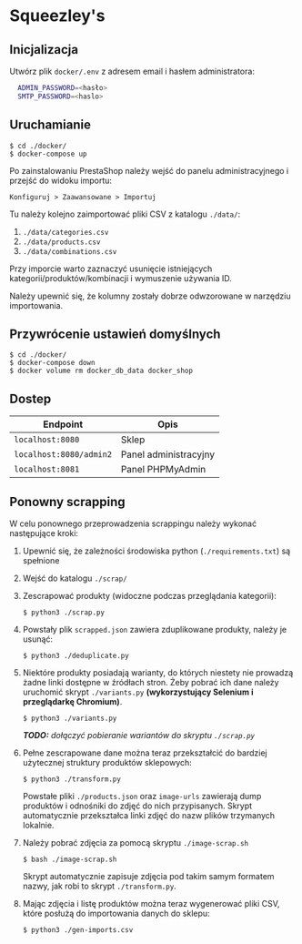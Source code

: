 # Squeezley's

## Inicjalizacja
Utwórz plik `docker/.env` z adresem email i hasłem administratora:
```sh
  ADMIN_PASSWORD=<hasło>
  SMTP_PASSWORD=<haslo>
```

## Uruchamianie

```console
$ cd ./docker/
$ docker-compose up
```

Po zainstalowaniu PrestaShop należy wejść do panelu administracyjnego i przejść do widoku importu:

`Konfiguruj > Zaawansowane > Importuj`

Tu należy kolejno zaimportować pliki CSV z katalogu `./data/`:
1. `./data/categories.csv`
2. `./data/products.csv`
3. `./data/combinations.csv`

Przy imporcie warto zaznaczyć usunięcie istniejących kategorii/produktów/kombinacji i wymuszenie używania ID.

Należy upewnić się, że kolumny zostały dobrze odwzorowane w narzędziu importowania.

## Przywrócenie ustawień domyślnych

```console
$ cd ./docker/
$ docker-compose down
$ docker volume rm docker_db_data docker_shop
```

## Dostep

| Endpoint                | Opis                  |
| ----------------------- | --------------------- |
| `localhost:8080`        | Sklep                 |
| `localhost:8080/admin2` | Panel administracyjny |
| `localhost:8081`        | Panel PHPMyAdmin      |


## Ponowny scrapping

W celu ponownego przeprowadzenia scrappingu należy wykonać następujące kroki:
1. Upewnić się, że zależności środowiska python (`./requirements.txt`) są spełnione

2. Wejść do katalogu `./scrap/`

3. Zescrapować produkty (widoczne podczas przeglądania kategorii):
   ```console
   $ python3 ./scrap.py
   ```

4. Powstały plik `scrapped.json` zawiera zduplikowane produkty, należy je usunąć:
   ```console
   $ python3 ./deduplicate.py
   ```

5. Niektóre produkty posiadają warianty, do których niestety nie prowadzą żadne linki dostępne w źródłach stron. Żeby pobrać ich dane należy uruchomić skrypt `./variants.py` **(wykorzystujący Selenium i przeglądarkę Chromium)**.
   ```console
   $ python3 ./variants.py
   ```
   ***TODO:** dołączyć pobieranie wariantów do skryptu `./scrap.py`*

6. Pełne zescrapowane dane można teraz przekształcić do bardziej użytecznej struktury produktów sklepowych:
   ```console
   $ python3 ./transform.py
   ```
   Powstałe pliki `./products.json` oraz `image-urls` zawierają dump produktów i odnośniki do zdjęć do nich przypisanych.
   Skrypt automatycznie przekształca linki zdjęć do nazw plików trzymanych lokalnie.

7. Należy pobrać zdjęcia za pomocą skryptu `./image-scrap.sh`
   ```console
   $ bash ./image-scrap.sh
   ```
   Skrypt automatycznie zapisuje zdjęcia pod takim samym formatem nazwy, jak robi to skrypt `./transform.py`.

8. Mając zdjęcia i listę produktów można teraz wygenerować pliki CSV, które posłużą do importowania danych do sklepu:
   ```console
   $ python3 ./gen-imports.csv
   ```
